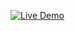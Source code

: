[![Live Demo](https://img.shields.io/badge/Live%20Demo-0078D4?style=for-the-badge&logo=github&logoColor=white)](https://your-live-link.com)
